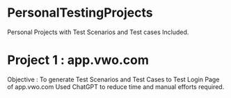 # PersonalTestingProjects
Personal Projects with Test Scenarios and Test cases Included.

# Project 1 : app.vwo.com
Objective : To generate Test Scenarios and Test Cases to Test Login Page of app.vwo.com
Used ChatGPT to reduce time and manual efforts required.

